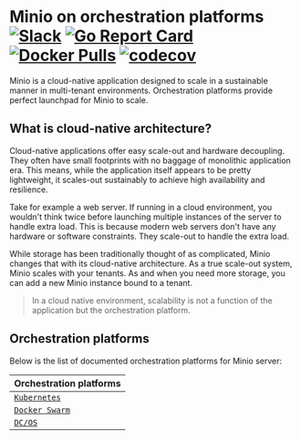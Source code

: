 # Minio on orchestration platforms [![Slack](https://slack.minio.io/slack?type=svg)](https://slack.minio.io) [![Go Report Card](https://goreportcard.com/badge/minio/minio)](https://goreportcard.com/report/minio/minio) [![Docker Pulls](https://img.shields.io/docker/pulls/minio/minio.svg?maxAge=604800)](https://hub.docker.com/r/minio/minio/) [![codecov](https://codecov.io/gh/minio/minio/branch/master/graph/badge.svg)](https://codecov.io/gh/minio/minio)

Minio is a cloud-native application designed to scale in a sustainable manner in multi-tenant environments. Orchestration platforms provide perfect launchpad for Minio to scale.  

## What is cloud-native architecture?
Cloud-native applications offer easy scale-out and hardware decoupling. They often have small footprints with no baggage of monolithic application era. This means, while the application itself appears to be pretty lightweight, it scales-out sustainably to achieve high availability and resilience.

Take for example a web server. If running in a cloud environment, you wouldn't think twice before launching multiple instances of the server to handle extra load. This is because modern web servers don't have any hardware or software constraints. They scale-out to handle the extra load.

While storage has been traditionally thought of as complicated, Minio changes that with its cloud-native architecture. As a true scale-out system, Minio scales with your tenants. As and when you need more storage, you can add a new Minio instance bound to a tenant.

> In a cloud native environment, scalability is not a function of the application but the orchestration platform.

## Orchestration platforms

Below is the list of documented orchestration platforms for Minio server:

| Orchestration platforms|
|:---|
| [`Kubernetes`](./kubernetes/README.md) |
| [`Docker Swarm`](./docker-swarm/README.md) |
| [`DC/OS`](./dcos/README.md) |
